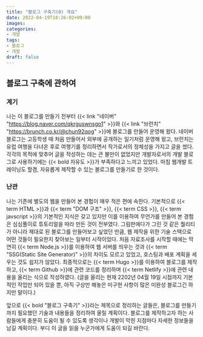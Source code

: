```yaml
---
title: "블로그 구축기(0) 개요"
date: 2022-04-19T18:26:02+09:00
images:
categories:
- 개발
tags:
- 블로그
- 개발
draft: false
---
```

## 블로그 구축에 관하여
### 계기
나는 이 블로그를 만들기 전부터 {{< link "네이버" "https://blog.naver.com/qkrguswnsgo1" >}}와 {{< link "브런치" "https://brunch.co.kr/@chun92qog" >}}에 블로그를 만들어 운영해 왔다. 네이버 블로그는 고등학생 때 처음 만들어서 외부에 공개하는 일기처럼 운영해 왔고, 브런치는 유럽 여행을 다녀온 후로 여행기를 정리하면서 작가로서의 정체성을 가지고 글을 썼다. 각각의 목적에 맞추어 글을 작성하는 데는 큰 불만이 없었지만 개발자로서의 개발 블로그로 사용하기에는 {{< bold 자유도 >}}가 부족하다고 느끼고 있었다. 마침 웹개발 트레이닝도 할겸, 자유롭게 제작할 수 있는 블로그를 만들기로 한 것이다.

### 난관
나는 기존에 별도의 웹을 만들어 본 경험이 매우 적은 편에 속한다. 기본적으로 {{< term HTML >}}과 {{< term "DOM 구조" >}}, {{< term CSS >}}, {{< term javscript >}}의 기본적인 지식은 갖고 있지만 이를 이용하여 무언가를 만들어 본 경험은 심심풀이로 튜토리얼을 따라 만든 것이 전부였다. 그림판에다가 그린 것 같은 퀄리티가 아니라 제대로 된 블로그를 만들어보고 싶었던 만큼, 웹 제작을 위한 기술 스택으로 어떤 것들이 필요한지 찾아보는 일부터 시작이었다. 처음 자료조사를 시작할 때에는 막연히 {{< term Node.js >}}를 이용하여 웹 서버를 띄우는 것과 {{< term "SSG(Static Site Generator)" >}}의 차이도 모르고 있었고, 호스팅과 배포 계획을 세우는 것도 쉽지가 않았다. 최종적으로는 {{< term Hugo >}}를 이용하여 블로그를 제작하고, {{< term Github >}}에 관련 코드를 정리하며 {{< term Netlify >}}에 관련 내용을 올리는 식으로 작성하였다. (글을 올리는 현재 2202년 04월 19일 시점까지 기본적인 작업만 되어 있을 뿐, 아직 구상만 해놓은 미구현 사항이 많은 미완성 블로그긴 하지만 말이다.)

앞으로 {{< bold "블로그 구축기" >}}라는 제목으로 정리하는 글들은, 블로그를 만들기까지 필요했던 기술과 내용들을 정리하여 올릴 계획이다. 블로그를 제작하고자 하는 사람들에게 충분히 도움이 될 수 있도록 생각이나 개발이 막힌 지점마다 자세한 정보들을 남길 계획이다. 부디 이 글을 읽을 누군가에게 도움이 되길 바란다.
